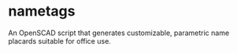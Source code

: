 # nametags
An OpenSCAD script that generates customizable, parametric name placards suitable for office use.
